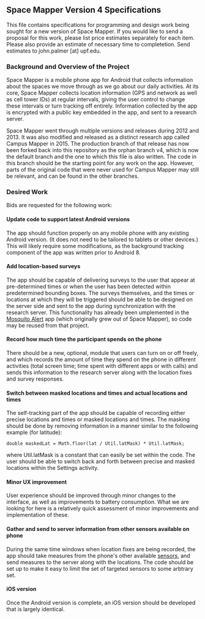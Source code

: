 ## Space Mapper Version 4 Specifications

This file contains specifications for programming and design work being sought for a new version of Space Mapper. If you would like to send a proposal for this work, please list price estimates separately for each item. Please also provide an estimate of necessary time to completetion. Send estimates to john.palmer [at] upf.edu.

### Background and Overview of the Project

Space Mapper is a mobile phone app for Android that collects information about the spaces we move through as we go about our daily activities. At its core, Space Mapper collects location information (GPS and network as well as cell tower IDs) at regular intervals, giving the user control to change these intervals or turn tracking off entirely. Information collected by the app is encrypted with a public key embedded in the app, and sent to a research server. 

Space Mapper went through multiple versions and releases during 2012 and 2013. It was also modified and released as a distinct research app called Campus Mapper in 2015. The production branch of that release has now been forked back into this repository as the orphan branch v4, which is now the default branch and the one to which this file is also written. The code in this branch should be the starting point for any work on the app. However, parts of the original code that were never used for Campus Mapper may still be relevant, and can be found in the other branches.

### Desired Work

Bids are requested for the following work:

#### Update code to support latest Android versions

The app should function properly on any mobile phone with any existing Android version. (It does not need to be tailored to tablets or other devices.) This will likely require some modifications, as the background tracking component of the app was written prior to Android 8.

#### Add location-based surveys

The app should be capable of delivering surveys to the user that appear at pre-determined times or when the user has been detected within predetermined bounding boxes. The surveys themselves, and the times or locations at which they will be triggered should be able to be designed on the server side and sent to the app during synchronization with the research server. This functionality has already been umplemented in the [Mosquito Alert](https://github.com/MoveLab/tigatrapp-android/tree/Omatech_v1.50+) app (which originally grew out of Space Mapper), so code may be reused from that project. 

#### Record how much time the participant spends on the phone

There should be a new, optional, module that users can turn on or off freely, and which records the amount of time they spend on the phone in different activities (total screen time; time spent with different apps or with calls) and sends this information to the research server along with the location fixes and survey responses.

#### Switch between masked locations and times and actual locations and times

The self-tracking part of the app should be capable of recording either precise locations and times or masked locations and times. The masking should be done by removing information in a manner similar to the following example (for latitude):
```
double maskedLat = Math.floor(lat / Util.latMask) * Util.latMask;
```
where Util.latMask is a constant that can easily be set within the code. The user should be able to switch back and forth between precise and masked locations within the Settings activity.

#### Minor UX improvement

User experience should be improved through minor changes to the interface, as well as improvements to battery consumption. What we are looking for here is a relatively quick assessment of minor improvements and implementation of these.

#### Gather and send to server information from other sensors available on phone 

During the same time windows when location fixes are being recorded, the app should take measures from the phone's other available [sensors](https://developer.android.com/guide/topics/sensors/sensors_overview), and send measures to the server along with the locations. The code should be set up to make it easy to limit the set of targeted sensors to some arbtrary set.


#### iOS version

Once the Android version is complete, an iOS version should be developed that is largely identical.

